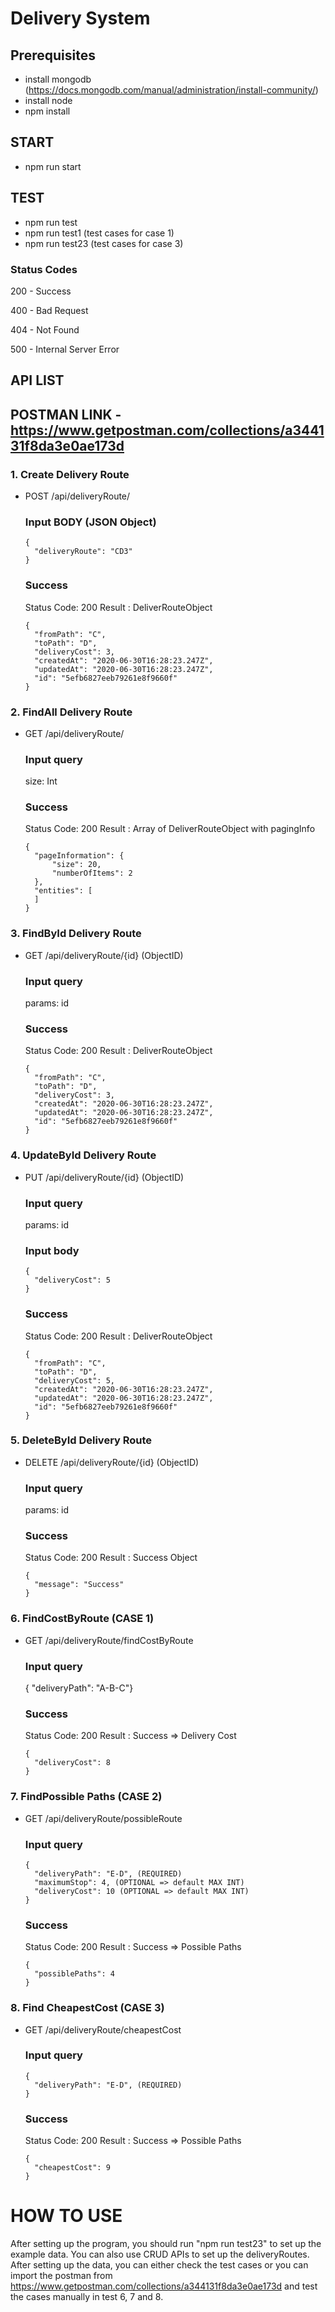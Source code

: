 # Delivery System

## Prerequisites
- install mongodb  (https://docs.mongodb.com/manual/administration/install-community/)
- install node 
- npm install

## START
- npm run start

## TEST
- npm run test
- npm run test1 (test cases for case 1)
- npm run test23 (test cases for case 3)

### Status Codes
200 - Success

400 - Bad Request

404 - Not Found

500 - Internal Server Error

## API LIST

## POSTMAN LINK - https://www.getpostman.com/collections/a344131f8da3e0ae173d

### 1. Create Delivery Route
- POST /api/deliveryRoute/
  
  ### Input BODY (JSON Object)
  ```
  {
    "deliveryRoute": "CD3"
  }
  ```

  ### Success
  Status Code: 200
  Result : DeliverRouteObject
  ```
  {
    "fromPath": "C",
    "toPath": "D",
    "deliveryCost": 3,
    "createdAt": "2020-06-30T16:28:23.247Z",
    "updatedAt": "2020-06-30T16:28:23.247Z",
    "id": "5efb6827eeb79261e8f9660f"
  }
  ```

### 2. FindAll Delivery Route
- GET /api/deliveryRoute/
  
  ### Input query
  size: Int

  ### Success
  Status Code: 200
  Result : Array of DeliverRouteObject with pagingInfo
  ```
  {
    "pageInformation": {
        "size": 20,
        "numberOfItems": 2
    },
    "entities": [
    ]
  }
  ```

### 3. FindById Delivery Route
- GET /api/deliveryRoute/{id} (ObjectID)
  
  ### Input query
  params: id

  ### Success
  Status Code: 200
  Result : DeliverRouteObject
  ```
  {
    "fromPath": "C",
    "toPath": "D",
    "deliveryCost": 3,
    "createdAt": "2020-06-30T16:28:23.247Z",
    "updatedAt": "2020-06-30T16:28:23.247Z",
    "id": "5efb6827eeb79261e8f9660f"
  }
  ```

### 4. UpdateById Delivery Route
- PUT /api/deliveryRoute/{id} (ObjectID)
  
  ### Input query
  params: id

  ### Input body
  ```
  {
    "deliveryCost": 5
  }
  ```

  ### Success
  Status Code: 200
  Result : DeliverRouteObject
  ```
  {
    "fromPath": "C",
    "toPath": "D",
    "deliveryCost": 5,
    "createdAt": "2020-06-30T16:28:23.247Z",
    "updatedAt": "2020-06-30T16:28:23.247Z",
    "id": "5efb6827eeb79261e8f9660f"
  }
  ```

### 5. DeleteById Delivery Route
- DELETE /api/deliveryRoute/{id} (ObjectID)
  
  ### Input query
  params: id

  ### Success
  Status Code: 200
  Result : Success Object
  ```
  {
    "message": "Success"
  }
  ```

### 6. FindCostByRoute (CASE 1)
- GET /api/deliveryRoute/findCostByRoute
  
  ### Input query
  { "deliveryPath": "A-B-C"} 

  ### Success
  Status Code: 200
  Result : Success => Delivery Cost
  ```
  {
    "deliveryCost": 8
  }
  ```
 
### 7. FindPossible Paths (CASE 2)
- GET /api/deliveryRoute/possibleRoute
  
  ### Input query
  ```
  { 
    "deliveryPath": "E-D", (REQUIRED)
    "maximumStop": 4, (OPTIONAL => default MAX INT)
    "deliveryCost": 10 (OPTIONAL => default MAX INT)
  } 
  ```

  ### Success
  Status Code: 200
  Result : Success => Possible Paths
  ```
  {
    "possiblePaths": 4
  }
  ```

### 8. Find CheapestCost (CASE 3)
- GET /api/deliveryRoute/cheapestCost
  
  ### Input query
  ```
  { 
    "deliveryPath": "E-D", (REQUIRED)
  } 
  ```

  ### Success
  Status Code: 200
  Result : Success => Possible Paths
  ```
  {
    "cheapestCost": 9
  }
  ```


# HOW TO USE

After setting up the program, you should run "npm run test23" to set up the example data.
You can also use CRUD APIs to set up the deliveryRoutes. After setting up the data, you can 
either check the test cases or you can import the postman from 
https://www.getpostman.com/collections/a344131f8da3e0ae173d
and test the cases manually in test 6, 7 and 8.
